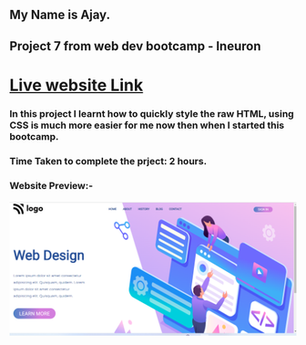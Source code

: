 ## My Name is Ajay.
## Project 7 from web dev bootcamp - Ineuron
# [Live website Link](https://web-des-template.netlify.app/)
### In this project I learnt how to quickly style the raw HTML, using CSS is much more easier for me now then when I started this bootcamp. 

### Time Taken to complete the prject: 2 hours.


### Website Preview:-

![Website preview](Screenshot.png)
